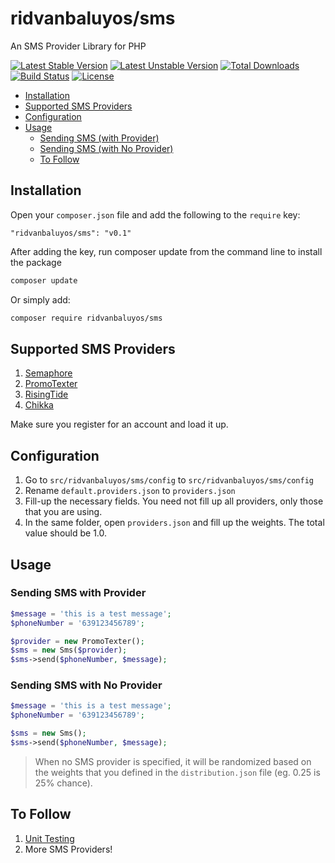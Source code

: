 ridvanbaluyos/sms
=======

An SMS Provider Library for PHP 

[![Latest Stable Version](https://poser.pugx.org/ridvanbaluyos/sms/v/stable)](https://packagist.org/packages/ridvanbaluyos/sms)
[![Latest Unstable Version](https://poser.pugx.org/ridvanbaluyos/sms/v/unstable)](https://packagist.org/packages/ridvanbaluyos/sms)
[![Total Downloads](https://poser.pugx.org/ridvanbaluyos/sms/downloads)](https://packagist.org/packages/ridvanbaluyos/sms)
[![Build Status](https://scrutinizer-ci.com/g/ridvanbaluyos/sms-providers/badges/build.png?b=master)](https://scrutinizer-ci.com/g/ridvanbaluyos/sms-providers/build-status/master)
[![License](https://poser.pugx.org/ridvanbaluyos/sms/license)](https://packagist.org/packages/ridvanbaluyos/sms)

- [Installation](#installation)
- [Supported SMS Providers](#supported-sms-providers)
- [Configuration](#configuration)
- [Usage](#usage)
    - [Sending SMS (with Provider)](#sending-sms-with-provider)
    - [Sending SMS (with No Provider)](#sending-sms-with-no-provider)
    - [To Follow](#to-follow)
    
    
## Installation ##
Open your `composer.json` file and add the following to the `require` key:

    "ridvanbaluyos/sms": "v0.1"

After adding the key, run composer update from the command line to install the package

```bash
composer update
```

Or simply add:
```bash
composer require ridvanbaluyos/sms
```

## Supported SMS Providers ##
1. [Semaphore](http://semaphore.co/)
2. [PromoTexter](http://www.promotexter.com/)
3. [RisingTide](http://www.risingtide.ph/)
4. [Chikka](http://api.chikka.com/)

Make sure you register for an account and load it up. 

## Configuration ##
1. Go to `src/ridvanbaluyos/sms/config` to `src/ridvanbaluyos/sms/config`
2. Rename `default.providers.json` to `providers.json`
3. Fill-up the necessary fields. You need not fill up all providers, only those that you are using.
4. In the same folder, open `providers.json` and fill up the weights. The total value should be 1.0.

## Usage ##
### Sending SMS with Provider ###
```php
$message = 'this is a test message';
$phoneNumber = '639123456789';

$provider = new PromoTexter();
$sms = new Sms($provider);
$sms->send($phoneNumber, $message);
```
### Sending SMS with No Provider ###
```php
$message = 'this is a test message';
$phoneNumber = '639123456789';

$sms = new Sms();
$sms->send($phoneNumber, $message);
```
>When no SMS provider is specified, it will be randomized based on the weights that you defined in the `distribution.json` file (eg. 0.25 is 25% chance).

## To Follow ##
1. [Unit Testing](http://codeception.com/)
2. More SMS Providers!